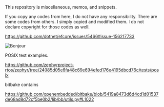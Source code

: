This repository is miscellaneous, memos, and snippets.


If you copy any codes from here, I do not have any responsibility.
There are some codes from others. 
I simply copied and modified them. I do not declare copyright for those codes as well.


https://github.com/dotnet/efcore/issues/5466#issue-156217733

![Bonjour](https://github.com/netkawai/misc-samples/blob/master/local-network-share.png?raw=true)

POSIX test examples.

https://github.com/zephyrproject-rtos/zephyr/tree/24085d05e6fa48c69e694efed176e4195dbcd76c/tests/posix

bitbake contains

https://github.com/openembedded/bitbake/blob/5419a8473d6d4cd1d01537de68ad8d72cf5be0b2/lib/bb/utils.py#L1022
